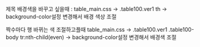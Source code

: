 제목 배경색을 바꾸고 싶을때 :
    table_main.css -> .table100.ver1 th ->  background-color설정 변경해서 배경 색상 조절 


짝수마다 행 바뀌는 색 조절하고플때
    table_main.css -> .table100.ver1 .table100-body tr:nth-child(even) -> background-color설정 변경해서 배경색 조절
